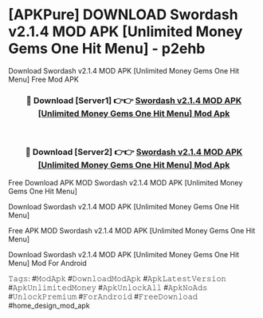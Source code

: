 # [APKPure] DOWNLOAD Swordash v2.1.4 MOD APK [Unlimited Money Gems One Hit Menu] - p2ehb
Download Swordash v2.1.4 MOD APK [Unlimited Money Gems One Hit Menu] Free Mod APK

<div align="center">
<h3>🔴 Download [Server1] 👉👉 <a href="https://apk-comot.site?title=Swordash_v2.1.4_MOD_APK_[Unlimited_Money_Gems_One_Hit_Menu]">Swordash v2.1.4 MOD APK [Unlimited Money Gems One Hit Menu] Mod Apk</a></h3><br>

<h3>🔴 Download [Server2] 👉👉 <a href="https://apk-comot.site?title=Swordash_v2.1.4_MOD_APK_[Unlimited_Money_Gems_One_Hit_Menu]">Swordash v2.1.4 MOD APK [Unlimited Money Gems One Hit Menu] Mod Apk</a></h3>
</div>


Free Download APK MOD Swordash v2.1.4 MOD APK [Unlimited Money Gems One Hit Menu]

Download Swordash v2.1.4 MOD APK [Unlimited Money Gems One Hit Menu] 

Free APK MOD Swordash v2.1.4 MOD APK [Unlimited Money Gems One Hit Menu] 

Download Swordash v2.1.4 MOD APK [Unlimited Money Gems One Hit Menu] Mod For Android

𝚃𝚊𝚐𝚜: #𝙼𝚘𝚍𝙰𝚙𝚔 #𝙳𝚘𝚠𝚗𝚕𝚘𝚊𝚍𝙼𝚘𝚍𝙰𝚙𝚔 #𝙰𝚙𝚔𝙻𝚊𝚝𝚎𝚜𝚝𝚅𝚎𝚛𝚜𝚒𝚘𝚗 #𝙰𝚙𝚔𝚄𝚗𝚕𝚒𝚖𝚒𝚝𝚎𝚍𝙼𝚘𝚗𝚎𝚢 #𝙰𝚙𝚔𝚄𝚗𝚕𝚘𝚌𝚔𝙰𝚕𝚕 #𝙰𝚙𝚔𝙽𝚘𝙰𝚍𝚜 #𝚄𝚗𝚕𝚘𝚌𝚔𝙿𝚛𝚎𝚖𝚒𝚞𝚖 #𝙵𝚘𝚛𝙰𝚗𝚍𝚛𝚘𝚒𝚍 #𝙵𝚛𝚎𝚎𝙳𝚘𝚠𝚗𝚕𝚘𝚊𝚍 #home_design_mod_apk